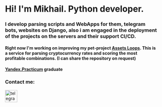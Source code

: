 # Hi! I'm Mikhail. Python developer.

### I develop parsing scripts and WebApps for them, telegram bots, websites on Django, also i am engaged in the deployment of the projects on the servers and their support  CI/CD.

#### Right now I'm working on improving my pet-project <a href="https://assetsloop.com/">Assets Loops</a>. This is a service for parsing cryptocurrency rates and scoring the most profitable combinations. (I can share the repository on request)

#### <a href="https://practicum.yandex.ru/backend-developer/">Yandex.Practicum</a> graduate

### Contact me:
[<img src='https://cdn.jsdelivr.net/npm/simple-icons@3.0.1/icons/telegram.svg' alt='telegram' height='40'>](https://t.me/Mikhail_Nezhinsky)
